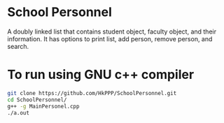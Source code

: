 # School Personnel
A doubly linked list that contains student object, faculty object, and their information. It has options to print list, add person, remove person, and search.

# To run using GNU c++ compiler
```sh
git clone https://github.com/HkPPP/SchoolPersonnel.git
cd SchoolPersonnel/
g++ -g MainPersonel.cpp
./a.out
 ```
